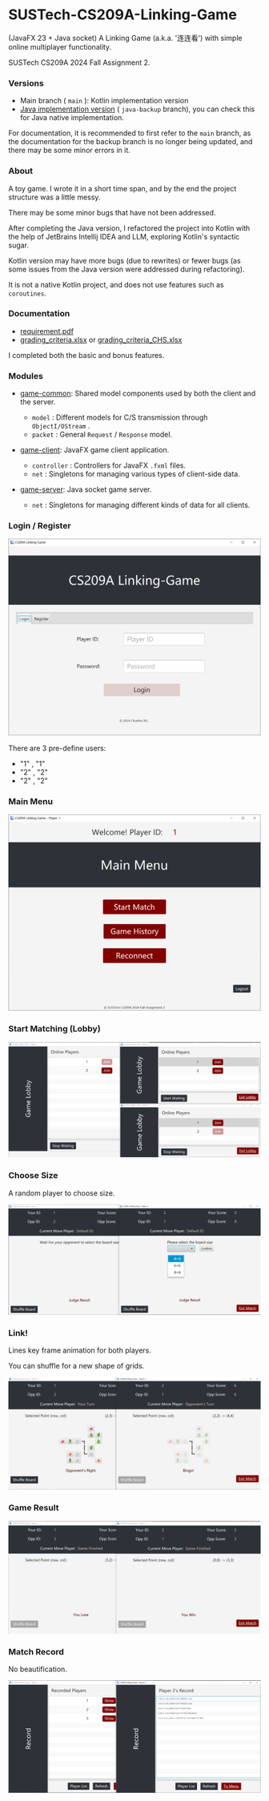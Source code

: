 # SUSTech-CS209A-Linking-Game

(JavaFX 23 + Java socket) A Linking Game (a.k.a. '连连看') with simple online multiplayer functionality.

SUSTech CS209A 2024 Fall Assignment 2.

### Versions

- Main branch ( `main` ): Kotlin implementation version
- [Java implementation version](https://github.com/OctCarp/SUSTech-CS209A-LinkGame/tree/java-backup) ( `java-backup` branch), you can check this for Java native implementation.

For documentation, it is recommended to first refer to the `main` branch, as the documentation for the backup branch is no longer being updated, and there may be some minor errors in it.

### About

A toy game. I wrote it in a short time span, and by the end the project structure was a little messy. 

There may be some minor bugs that have not been addressed. 

After completing the Java version, I refactored the project into Kotlin with the help of JetBrains Intellij IDEA and LLM, exploring Kotlin's syntactic sugar.

Kotlin version may have more bugs (due to rewrites) or fewer bugs (as some issues from the Java version were addressed during refactoring).

It is not a native Kotlin project, and does not use features such as `coroutines`.

### Documentation

- [requirement.pdf](docs/requirement.pdf)
- [grading_criteria.xlsx](docs/grading_criteria.xlsx) or [grading_criteria_CHS.xlsx](docs/grading_criteria_CHS.xlsx)

I completed both the basic and bonus features.

### Modules

- [game-common](game-common/): Shared model components used by both the client and the server.
    - `model` : Different models for C/S transmission through `ObjectI/OStream` .
    - `packet` : General `Request` / `Response` model.

- [game-client](game-client/): JavaFX game client application.
    - `controller` : Controllers for JavaFX `.fxml` files.
    - `net` : Singletons for managing various types of client-side data.

- [game-server](game-server/): Java socket game server.
    - `net` : Singletons for managing different kinds of data for all clients.


### Login / Register

![login](docs/img/login.png)

There are 3 pre-define users:

- "1" , "1"
- "2" , "2"
- "2" , "2"

### Main Menu

![main_menu](docs/img/main_menu.png)

### Start Matching (Lobby)

![lobby](docs/img/lobby.png)

### Choose Size

A random player to choose size.

![select_board](docs/img/select_board.png)

### Link!

Lines key frame animation for both players.

You can shuffle for a new shape of grids.

![link](docs/img/link.png)

### Game Result

![end](docs/img/end.png)

### Match Record

No beautification.

![record](docs/img/record.png)
